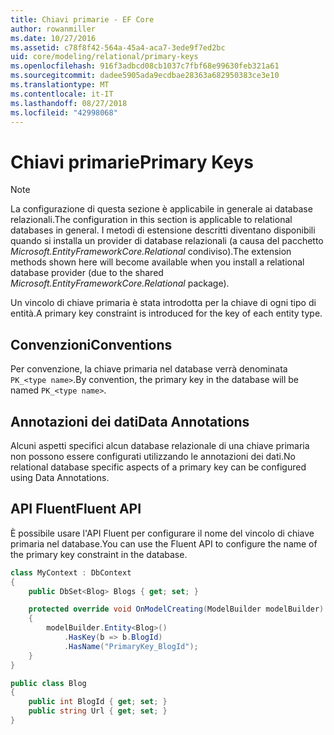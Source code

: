 ```yaml
---
title: Chiavi primarie - EF Core
author: rowanmiller
ms.date: 10/27/2016
ms.assetid: c78f8f42-564a-45a4-aca7-3ede9f7ed2bc
uid: core/modeling/relational/primary-keys
ms.openlocfilehash: 916f3adbcd08cb1037c7fbf68e99630feb321a61
ms.sourcegitcommit: dadee5905ada9ecdbae28363a682950383ce3e10
ms.translationtype: MT
ms.contentlocale: it-IT
ms.lasthandoff: 08/27/2018
ms.locfileid: "42998068"
---
```

# <a name="primary-keys"></a><span data-ttu-id="61dc8-102">Chiavi primarie</span><span class="sxs-lookup"><span data-stu-id="61dc8-102">Primary Keys</span></span>

> [!NOTE]  
> <span data-ttu-id="61dc8-103">La configurazione di questa sezione è applicabile in generale ai database relazionali.</span><span class="sxs-lookup"><span data-stu-id="61dc8-103">The configuration in this section is applicable to relational databases in general.</span></span> <span data-ttu-id="61dc8-104">I metodi di estensione descritti diventano disponibili quando si installa un provider di database relazionali (a causa del pacchetto *Microsoft.EntityFrameworkCore.Relational* condiviso).</span><span class="sxs-lookup"><span data-stu-id="61dc8-104">The extension methods shown here will become available when you install a relational database provider (due to the shared *Microsoft.EntityFrameworkCore.Relational* package).</span></span>

<span data-ttu-id="61dc8-105">Un vincolo di chiave primaria è stata introdotta per la chiave di ogni tipo di entità.</span><span class="sxs-lookup"><span data-stu-id="61dc8-105">A primary key constraint is introduced for the key of each entity type.</span></span>

## <a name="conventions"></a><span data-ttu-id="61dc8-106">Convenzioni</span><span class="sxs-lookup"><span data-stu-id="61dc8-106">Conventions</span></span>

<span data-ttu-id="61dc8-107">Per convenzione, la chiave primaria nel database verrà denominata `PK_<type name>`.</span><span class="sxs-lookup"><span data-stu-id="61dc8-107">By convention, the primary key in the database will be named `PK_<type name>`.</span></span>

## <a name="data-annotations"></a><span data-ttu-id="61dc8-108">Annotazioni dei dati</span><span class="sxs-lookup"><span data-stu-id="61dc8-108">Data Annotations</span></span>

<span data-ttu-id="61dc8-109">Alcuni aspetti specifici alcun database relazionale di una chiave primaria non possono essere configurati utilizzando le annotazioni dei dati.</span><span class="sxs-lookup"><span data-stu-id="61dc8-109">No relational database specific aspects of a primary key can be configured using Data Annotations.</span></span>

## <a name="fluent-api"></a><span data-ttu-id="61dc8-110">API Fluent</span><span class="sxs-lookup"><span data-stu-id="61dc8-110">Fluent API</span></span>

<span data-ttu-id="61dc8-111">È possibile usare l'API Fluent per configurare il nome del vincolo di chiave primaria nel database.</span><span class="sxs-lookup"><span data-stu-id="61dc8-111">You can use the Fluent API to configure the name of the primary key constraint in the database.</span></span>

<!-- [!code-csharp[Main](samples/core/relational/Modeling/FluentAPI/Samples/Relational/KeyName.cs?highlight=9)] -->
``` csharp
class MyContext : DbContext
{
    public DbSet<Blog> Blogs { get; set; }

    protected override void OnModelCreating(ModelBuilder modelBuilder)
    {
        modelBuilder.Entity<Blog>()
            .HasKey(b => b.BlogId)
            .HasName("PrimaryKey_BlogId");
    }
}

public class Blog
{
    public int BlogId { get; set; }
    public string Url { get; set; }
}
```
